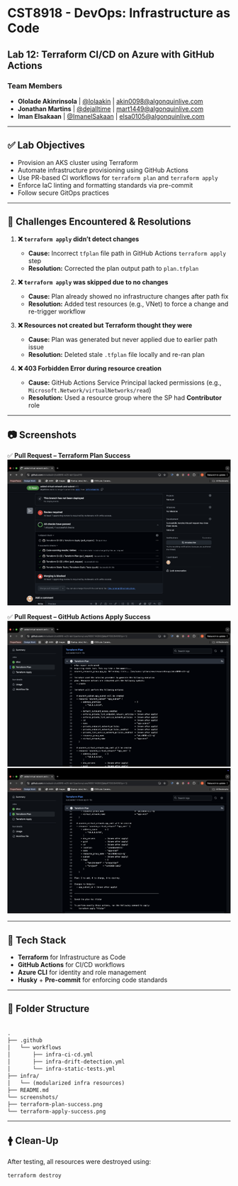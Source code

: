 # CST8918 - DevOps: Infrastructure as Code
## Lab 12: Terraform CI/CD on Azure with GitHub Actions
### Team Members
- **Ololade Akinrinsola** | [@lolaakin](https://github.com/lolaakin) | akin0098@algonquinlive.com
- **Jonathan Martins** | [@dejalltime](https://github.com/dejalltime) | mart1449@algonquinlive.com
- **Iman Elsakaan** | [@ImanelSakaan](https://github.com/ImanelSakaan) | elsa0105@algonquinlive.com

---

## ✅ Lab Objectives

- Provision an AKS cluster using Terraform  
- Automate infrastructure provisioning using GitHub Actions  
- Use PR-based CI workflows for `terraform plan` and `terraform apply`  
- Enforce IaC linting and formatting standards via pre-commit  
- Follow secure GitOps practices  

---

## 🤩 Challenges Encountered & Resolutions

1. **❌ `terraform apply` didn’t detect changes**  
   - **Cause:** Incorrect `tfplan` file path in GitHub Actions `terraform apply` step  
   - **Resolution:** Corrected the plan output path to `plan.tfplan`

2. **❌ `terraform apply` was skipped due to no changes**  
   - **Cause:** Plan already showed no infrastructure changes after path fix  
   - **Resolution:** Added test resources (e.g., VNet) to force a change and re-trigger workflow  

3. **❌ Resources not created but Terraform thought they were**  
   - **Cause:** Plan was generated but never applied due to earlier path issue  
   - **Resolution:** Deleted stale `.tfplan` file locally and re-ran plan  

4. **❌ 403 Forbidden Error during resource creation**  
   - **Cause:** GitHub Actions Service Principal lacked permissions (e.g., `Microsoft.Network/virtualNetworks/read`)  
   - **Resolution:** Used a resource group where the SP had **Contributor** role  

---

## 📷 Screenshots

✅ **Pull Request – Terraform Plan Success**  
![Terraform Plan Success](./screenshots/pr-checks.png)

✅ **Pull Request – GitHub Actions Apply Success**  
![Terraform Apply Success](./screenshots/pr-tf-plan1.png)
![Terraform Apply Success](./screenshots/pr-tf-plan2.png)


---

## 🔧 Tech Stack

- **Terraform** for Infrastructure as Code  
- **GitHub Actions** for CI/CD workflows  
- **Azure CLI** for identity and role management  
- **Husky** + **Pre-commit** for enforcing code standards  

---

## 📁 Folder Structure

```

.
├── .github
│   └── workflows
│       ├── infra-ci-cd.yml
│       ├── infra-drift-detection.yml
│       └── infra-static-tests.yml
├── infra/
│   └── (modularized infra resources)
├── README.md
└── screenshots/
├── terraform-plan-success.png
└── terraform-apply-success.png

````

---

## 🛉 Clean-Up

After testing, all resources were destroyed using:

```bash
terraform destroy
````


